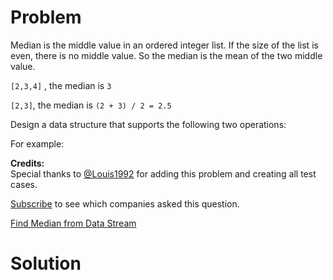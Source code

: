 
# Problem

Median is the middle value in an ordered integer list. If the size of the list
is even, there is no middle value. So the median is the mean of the two middle
value.

`[2,3,4]` , the median is `3`

`[2,3]`, the median is `(2 + 3) / 2 = 2.5`

Design a data structure that supports the following two operations:

For example:

**Credits:**  
Special thanks to [@Louis1992](https://leetcode.com/discuss/user/Louis1992)
for adding this problem and creating all test cases.

[Subscribe](/subscribe/) to see which companies asked this question.



[Find Median from Data Stream](https://leetcode.com/problems/find-median-from-data-stream)

# Solution




